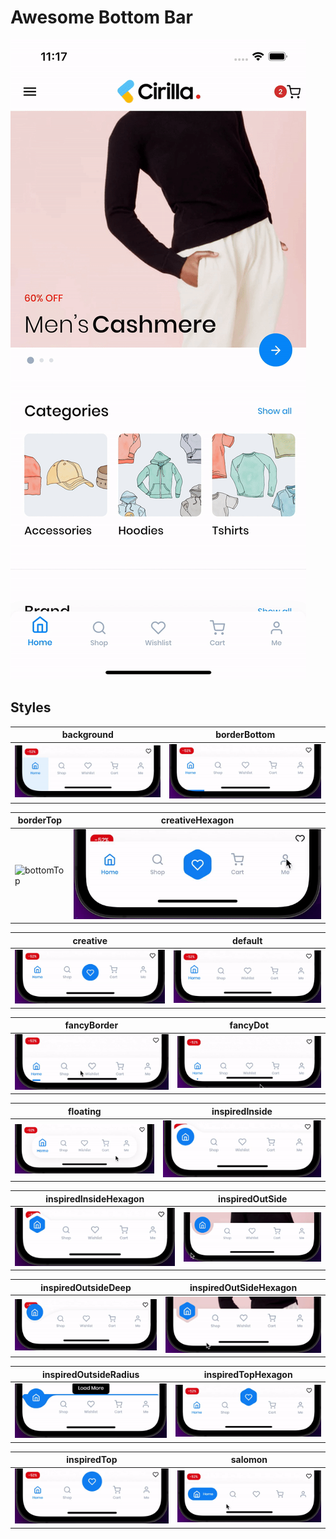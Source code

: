 # Awesome Bottom Bar


![Awesome Bottom Bar](gifs/app_cirilla.gif)


## Styles

| background  | borderBottom |
| ------------- | ------------- |
| ![background](gifs/background_ani.gif)  | ![borderBottom](gifs/border_bottom_ani.gif)  |

| borderTop | creativeHexagon |
| ------------- | ------------- |
| ![bottomTop](gifs/border_top.gif)  | ![creativeHexagon](gifs/creative_hexagon.gif)  |

| creative | default |
| ------------- | ------------- |
| ![creative](gifs/creative.gif)  | ![default](gifs/default_ani.gif)  |

| fancyBorder | fancyDot |
| ------------- | ------------- |
| ![fancyBorder](gifs/fancy_border_ani.gif)  | ![fancyDot](gifs/fancy_dot_ani.gif)  |

| floating | inspiredInside |
| ------------- | ------------- |
| ![floating](gifs/floating_ani.gif)  | ![inspiredInside](gifs/inspired_inside_ani.gif)  |

| inspiredInsideHexagon | inspiredOutSide |
| ------------- | ------------- |
| ![inspiredInsideHexagon](gifs/inspired_inside_hexagon_ani.gif)  | ![inspiredOutSide](gifs/inspired_outside_ani.gif)  |

| inspiredOutsideDeep | inspiredOutSideHexagon |
| ------------- | ------------- |
| ![inspiredOutsideDeep](gifs/inspired_outside_deep_ani.gif)  | ![inspiredOutSideHexagon](gifs/inspired_outside_hexagon_ani.gif)  |

| inspiredOutsideRadius | inspiredTopHexagon |
| ------------- | ------------- |
| ![inspiredOutsideRadius](gifs/inspired_outside_radius_ani.gif)  | ![inspiredTopHexagon](gifs/inspired_top_hexagon.gif)  |

| inspiredTop | salomon |
| ------------- | ------------- |
| ![inspiredTop](gifs/inspired_top.gif)  | ![salomon](gifs/salomon_ani.gif)  |